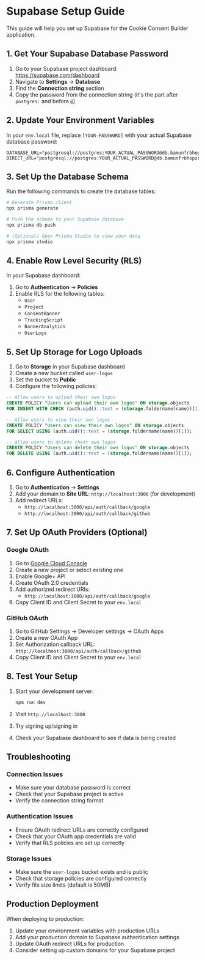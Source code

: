# Supabase Setup Guide

This guide will help you set up Supabase for the Cookie Consent Builder application.

## 1. Get Your Supabase Database Password

1. Go to your Supabase project dashboard: https://supabase.com/dashboard
2. Navigate to **Settings** → **Database**
3. Find the **Connection string** section
4. Copy the password from the connection string (it's the part after `postgres:` and before `@`)

## 2. Update Your Environment Variables

In your `env.local` file, replace `[YOUR-PASSWORD]` with your actual Supabase database password:

```env
DATABASE_URL="postgresql://postgres:YOUR_ACTUAL_PASSWORD@db.bamunfrbhopzrjobowfx.supabase.co:5432/postgres"
DIRECT_URL="postgresql://postgres:YOUR_ACTUAL_PASSWORD@db.bamunfrbhopzrjobowfx.supabase.co:5432/postgres"
```

## 3. Set Up the Database Schema

Run the following commands to create the database tables:

```bash
# Generate Prisma client
npx prisma generate

# Push the schema to your Supabase database
npx prisma db push

# (Optional) Open Prisma Studio to view your data
npx prisma studio
```

## 4. Enable Row Level Security (RLS)

In your Supabase dashboard:

1. Go to **Authentication** → **Policies**
2. Enable RLS for the following tables:
   - `User`
   - `Project`
   - `ConsentBanner`
   - `TrackingScript`
   - `BannerAnalytics`
   - `UserLogo`

## 5. Set Up Storage for Logo Uploads

1. Go to **Storage** in your Supabase dashboard
2. Create a new bucket called `user-logos`
3. Set the bucket to **Public**
4. Configure the following policies:

```sql
-- Allow users to upload their own logos
CREATE POLICY "Users can upload their own logos" ON storage.objects
FOR INSERT WITH CHECK (auth.uid()::text = (storage.foldername(name))[1]);

-- Allow users to view their own logos
CREATE POLICY "Users can view their own logos" ON storage.objects
FOR SELECT USING (auth.uid()::text = (storage.foldername(name))[1]);

-- Allow users to delete their own logos
CREATE POLICY "Users can delete their own logos" ON storage.objects
FOR DELETE USING (auth.uid()::text = (storage.foldername(name))[1]);
```

## 6. Configure Authentication

1. Go to **Authentication** → **Settings**
2. Add your domain to **Site URL**: `http://localhost:3000` (for development)
3. Add redirect URLs:
   - `http://localhost:3000/api/auth/callback/google`
   - `http://localhost:3000/api/auth/callback/github`

## 7. Set Up OAuth Providers (Optional)

### Google OAuth
1. Go to [Google Cloud Console](https://console.cloud.google.com/)
2. Create a new project or select existing one
3. Enable Google+ API
4. Create OAuth 2.0 credentials
5. Add authorized redirect URIs:
   - `http://localhost:3000/api/auth/callback/google`
6. Copy Client ID and Client Secret to your `env.local`

### GitHub OAuth
1. Go to GitHub Settings → Developer settings → OAuth Apps
2. Create a new OAuth App
3. Set Authorization callback URL: `http://localhost:3000/api/auth/callback/github`
4. Copy Client ID and Client Secret to your `env.local`

## 8. Test Your Setup

1. Start your development server:
   ```bash
   npm run dev
   ```

2. Visit `http://localhost:3000`
3. Try signing up/signing in
4. Check your Supabase dashboard to see if data is being created

## Troubleshooting

### Connection Issues
- Make sure your database password is correct
- Check that your Supabase project is active
- Verify the connection string format

### Authentication Issues
- Ensure OAuth redirect URLs are correctly configured
- Check that your OAuth app credentials are valid
- Verify that RLS policies are set up correctly

### Storage Issues
- Make sure the `user-logos` bucket exists and is public
- Check that storage policies are configured correctly
- Verify file size limits (default is 50MB)

## Production Deployment

When deploying to production:

1. Update your environment variables with production URLs
2. Add your production domain to Supabase authentication settings
3. Update OAuth redirect URLs for production
4. Consider setting up custom domains for your Supabase project
